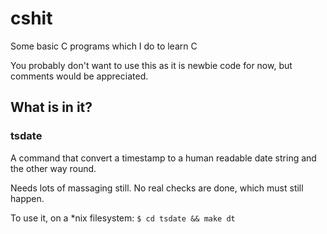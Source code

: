 cshit
=====

Some basic C programs which I do to learn C

You probably don't want to use this as it is newbie code for now, but comments would be appreciated.

## What is in it?
### tsdate
A command that convert a timestamp to a human readable date string and the other way round.

Needs lots of massaging still. No real checks are done, which must still happen.

To use it, on a *nix filesystem:
`$ cd tsdate && make dt`

